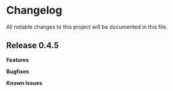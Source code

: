 # Changelog

All notable changes to this project will be documented in this file.

## Release 0.4.5

**Features**

**Bugfixes**

**Known Issues**
